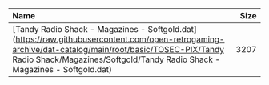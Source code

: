 |Name|Size|
|:---|---:|
|[Tandy Radio Shack - Magazines - Softgold.dat](https://raw.githubusercontent.com/open-retrogaming-archive/dat-catalog/main/root/basic/TOSEC-PIX/Tandy Radio Shack/Magazines/Softgold/Tandy Radio Shack - Magazines - Softgold.dat)|3207|
